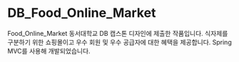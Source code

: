 # DB_Food_Online_Market
Food_Online_Market
동서대학교 DB 캡스톤 디자인에 제출한 작품입니다.
식자제를 구분하기 위한 쇼핑몰이고 우수 회원 및 우수 공급자에 대한 혜택을 제공합니다.
Spring MVC를 사용해 개발되었습니다.
